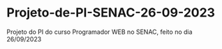 # Projeto-de-PI-SENAC-26-09-2023
 Projeto do PI do curso Programador WEB no SENAC, feito no dia 26/09/2023
